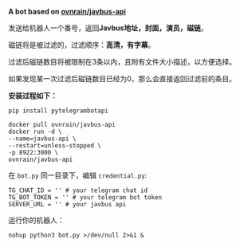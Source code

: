 **A bot based on [ovnrain/javbus-api](https://github.com/ovnrain/javbus-api)**

发送给机器人一个番号，返回**Javbus地址，封面，演员，磁链**。

磁链将是被过滤的，过滤顺序：**高清，有字幕**。

过滤后磁链数目将被限制在3条以内，且附有文件大小描述，以方便选择。

如果发现某一次过滤后磁链数目已经为0，那么会直接返回过滤前的条目。

**安装过程如下：**

```
pip install pytelegrambotapi

docker pull ovnrain/javbus-api
docker run -d \
--name=javbus-api \
--restart=unless-stopped \
-p 8922:3000 \
ovnrain/javbus-api
```

在 `bot.py` 同一目录下，编辑 `credential.py`:

```
TG_CHAT_ID = '' # your telegram chat id
TG_BOT_TOKEN = '' # your telegram bot token
SERVER_URL = '' # your javbus api
```

运行你的机器人：

```
nohup python3 bot.py >/dev/null 2>&1 &
```